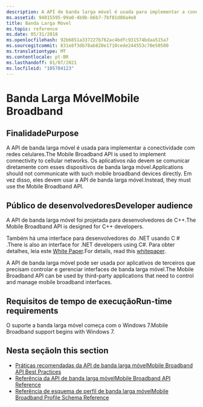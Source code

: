 ```yaml
---
description: A API de banda larga móvel é usada para implementar a conectividade com redes celulares. Os aplicativos não devem se comunicar diretamente com esses dispositivos de banda larga móvel. Em vez disso, eles devem usar a API de banda larga móvel.
ms.assetid: 94015595-99a0-4b9b-b6b7-7bf81d88a4e8
title: Banda Larga Móvel
ms.topic: reference
ms.date: 05/31/2018
ms.openlocfilehash: 92b6851a337227b762ac4bdfc931574bdaa515a7
ms.sourcegitcommit: 831e8f3db78ab820e1710cede244553c70e50500
ms.translationtype: MT
ms.contentlocale: pt-BR
ms.lasthandoff: 01/07/2021
ms.locfileid: "105784123"
---
```

# <a name="mobile-broadband"></a><span data-ttu-id="6a346-105">Banda Larga Móvel</span><span class="sxs-lookup"><span data-stu-id="6a346-105">Mobile Broadband</span></span>

## <a name="purpose"></a><span data-ttu-id="6a346-106">Finalidade</span><span class="sxs-lookup"><span data-stu-id="6a346-106">Purpose</span></span>

<span data-ttu-id="6a346-107">A API de banda larga móvel é usada para implementar a conectividade com redes celulares.</span><span class="sxs-lookup"><span data-stu-id="6a346-107">The Mobile Broadband API is used to implement connectivity to cellular networks.</span></span> <span data-ttu-id="6a346-108">Os aplicativos não devem se comunicar diretamente com esses dispositivos de banda larga móvel.</span><span class="sxs-lookup"><span data-stu-id="6a346-108">Applications should not communicate with such mobile broadband devices directly.</span></span> <span data-ttu-id="6a346-109">Em vez disso, eles devem usar a API de banda larga móvel.</span><span class="sxs-lookup"><span data-stu-id="6a346-109">Instead, they must use the Mobile Broadband API.</span></span>

## <a name="developer-audience"></a><span data-ttu-id="6a346-110">Público de desenvolvedores</span><span class="sxs-lookup"><span data-stu-id="6a346-110">Developer audience</span></span>

<span data-ttu-id="6a346-111">A API de banda larga móvel foi projetada para desenvolvedores de C++.</span><span class="sxs-lookup"><span data-stu-id="6a346-111">The Mobile Broadband API is designed for C++ developers.</span></span>

<span data-ttu-id="6a346-112">Também há uma interface para desenvolvedores do .NET usando C \# .</span><span class="sxs-lookup"><span data-stu-id="6a346-112">There is also an interface for .NET developers using C\#.</span></span> <span data-ttu-id="6a346-113">Para obter detalhes, leia este [White Paper](https://www.microsoft.com/whdc/connect/wireless/MB_ManagedCode.mspx).</span><span class="sxs-lookup"><span data-stu-id="6a346-113">For details, read this [whitepaper](https://www.microsoft.com/whdc/connect/wireless/MB_ManagedCode.mspx).</span></span>

<span data-ttu-id="6a346-114">A API de banda larga móvel pode ser usada por aplicativos de terceiros que precisam controlar e gerenciar interfaces de banda larga móvel.</span><span class="sxs-lookup"><span data-stu-id="6a346-114">The Mobile Broadband API can be used by third-party applications that need to control and manage mobile broadband interfaces.</span></span>

## <a name="run-time-requirements"></a><span data-ttu-id="6a346-115">Requisitos de tempo de execução</span><span class="sxs-lookup"><span data-stu-id="6a346-115">Run-time requirements</span></span>

<span data-ttu-id="6a346-116">O suporte a banda larga móvel começa com o Windows 7.</span><span class="sxs-lookup"><span data-stu-id="6a346-116">Mobile Broadband support begins with Windows 7.</span></span>

## <a name="in-this-section"></a><span data-ttu-id="6a346-117">Nesta seção</span><span class="sxs-lookup"><span data-stu-id="6a346-117">In this section</span></span>

-   [<span data-ttu-id="6a346-118">Práticas recomendadas da API de banda larga móvel</span><span class="sxs-lookup"><span data-stu-id="6a346-118">Mobile Broadband API Best Practices</span></span>](mobile-broadband-best-practices.md)
-   [<span data-ttu-id="6a346-119">Referência da API de banda larga móvel</span><span class="sxs-lookup"><span data-stu-id="6a346-119">Mobile Broadband API Reference</span></span>](mobile-broadband-networks-api-reference.md)
-   [<span data-ttu-id="6a346-120">Referência de esquema de perfil de banda larga móvel</span><span class="sxs-lookup"><span data-stu-id="6a346-120">Mobile Broadband Profile Schema Reference</span></span>](schema-schema.md)
